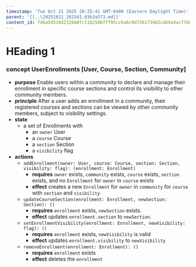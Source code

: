 ```yaml
---
timestamp: 'Tue Oct 21 2025 20:25:41 GMT-0400 (Eastern Daylight Time)'
parent: '[[..\20251021_202541.03b3a373.md]]'
content_id: fd6a5d534d2326b0fc1162506fff95cc6a6c9d7361739d2cdb9a9acf768be22b
---
```


# HEading 1

### concept UserEnrollments \[User, Course, Section, Community]

* **purpose**
  Enable users within a community to declare and manage their enrollment in specific course sections and control its visibility to other community members.
* **principle**
  After a user adds an enrollment in a community, their registered courses and sections can be viewed by other community members, subject to visibility settings.
* **state**
  * a set of Enrollments with
    * an `owner` User
    * a `course` Course
    * a `section` Section
    * a `visibility` flag
* **actions**
  * `addEnrollment(owner: User, course: Course, section: Section, visibility: flag): (enrollment: Enrollment)`
    * **requires** `owner` exists, `community` exists, `course` exists, `section` exists, and no `Enrollment` for `owner` in `course` exists
    * **effect** creates a new `Enrollment` for `owner` in `community` for `course` with `section` and `visibility`
  * `updateCourseSection(enrollment: Enrollment, newSection: Section): ()`
    * **requires** `enrollment` exists, `newSection` exists.
    * **effect** updates `enrollment.section` to `newSection`.
  * `setEnrollmentVisibility(enrollment: Enrollment, newVisibility: flag): ()`
    * **requires** `enrollment` exists, `newVisibility` is valid
    * **effect** updates `enrollment.visibility` to `newVisibility`
  * `removeEnrollment(enrollment: Enrollment): ()`
    * **requires** `enrollment` exists
    * **effect** deletes the `enrollment`
